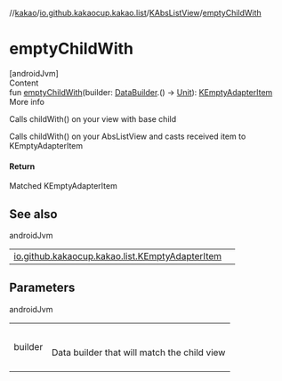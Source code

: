 //[kakao](../../../index.md)/[io.github.kakaocup.kakao.list](../index.md)/[KAbsListView](index.md)/[emptyChildWith](empty-child-with.md)



# emptyChildWith  
[androidJvm]  
Content  
fun [emptyChildWith](empty-child-with.md)(builder: [DataBuilder](../-data-builder/index.md).() -> [Unit](https://kotlinlang.org/api/latest/jvm/stdlib/kotlin/-unit/index.html)): [KEmptyAdapterItem](../-k-empty-adapter-item/index.md)  
More info  


Calls childWith() on your view with base child



Calls childWith() on your AbsListView and casts received item to KEmptyAdapterItem



#### Return  


Matched KEmptyAdapterItem



## See also  
  
androidJvm  
  
| | |
|---|---|
| <a name="io.github.kakaocup.kakao.list/KAbsListView/emptyChildWith/#kotlin.Function1[io.github.kakaocup.kakao.list.DataBuilder,kotlin.Unit]/PointingToDeclaration/"></a>[io.github.kakaocup.kakao.list.KEmptyAdapterItem](../-k-empty-adapter-item/index.md)| <a name="io.github.kakaocup.kakao.list/KAbsListView/emptyChildWith/#kotlin.Function1[io.github.kakaocup.kakao.list.DataBuilder,kotlin.Unit]/PointingToDeclaration/"></a>|
  


## Parameters  
  
androidJvm  
  
| | |
|---|---|
| <a name="io.github.kakaocup.kakao.list/KAbsListView/emptyChildWith/#kotlin.Function1[io.github.kakaocup.kakao.list.DataBuilder,kotlin.Unit]/PointingToDeclaration/"></a>builder| <a name="io.github.kakaocup.kakao.list/KAbsListView/emptyChildWith/#kotlin.Function1[io.github.kakaocup.kakao.list.DataBuilder,kotlin.Unit]/PointingToDeclaration/"></a><br><br>Data builder that will match the child view<br><br>|
  
  




